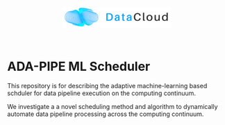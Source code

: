 <p align="center"><img width=50% src="https://raw.githubusercontent.com/DataCloud-project/toolbox/master/docs/img/datacloud_logo.png"></p>&nbsp;

# ADA-PIPE ML Scheduler

This repository is for describing the adaptive machine-learning based schduler for data pipeline execution on the computing continuum.

We investigate a a novel scheduling method and algorithm to dynamically automate data pipeline processing across the computing continuum. 
